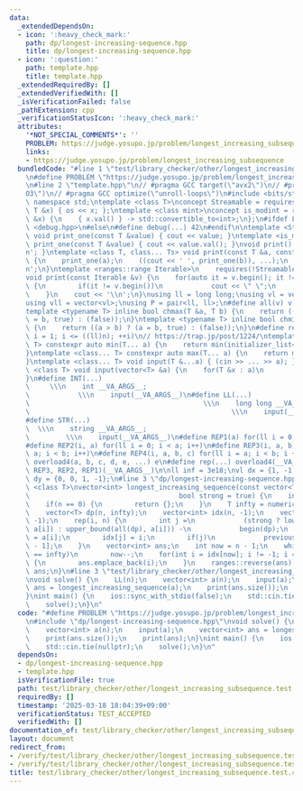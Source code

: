 ```yaml
---
data:
  _extendedDependsOn:
  - icon: ':heavy_check_mark:'
    path: dp/longest-increasing-sequence.hpp
    title: dp/longest-increasing-sequence.hpp
  - icon: ':question:'
    path: template.hpp
    title: template.hpp
  _extendedRequiredBy: []
  _extendedVerifiedWith: []
  _isVerificationFailed: false
  _pathExtension: cpp
  _verificationStatusIcon: ':heavy_check_mark:'
  attributes:
    '*NOT_SPECIAL_COMMENTS*': ''
    PROBLEM: https://judge.yosupo.jp/problem/longest_increasing_subsequence
    links:
    - https://judge.yosupo.jp/problem/longest_increasing_subsequence
  bundledCode: "#line 1 \"test/library_checker/other/longest_increasing_subsequence.test.cpp\"\
    \n#define PROBLEM \"https://judge.yosupo.jp/problem/longest_increasing_subsequence\"\
    \n#line 2 \"template.hpp\"\n// #pragma GCC target(\"avx2\")\n// #pragma GCC optimize(\"\
    O3\")\n// #pragma GCC optimize(\"unroll-loops\")\n#include <bits/stdc++.h>\nusing\
    \ namespace std;\ntemplate <class T>\nconcept Streamable = requires(ostream os,\
    \ T &x) { os << x; };\ntemplate <class mint>\nconcept is_modint = requires(mint\
    \ &x) {\n    { x.val() } -> std::convertible_to<int>;\n};\n#ifdef LOCAL\n#include\
    \ <debug.hpp>\n#else\n#define debug(...) 42\n#endif\n\ntemplate <Streamable T>\
    \ void print_one(const T &value) { cout << value; }\ntemplate <is_modint T> void\
    \ print_one(const T &value) { cout << value.val(); }\nvoid print() { cout << '\\\
    n'; }\ntemplate <class T, class... Ts> void print(const T &a, const Ts &...b)\
    \ {\n    print_one(a);\n    ((cout << ' ', print_one(b)), ...);\n    cout << '\\\
    n';\n}\ntemplate <ranges::range Iterable>\n    requires(!Streamable<Iterable>)\n\
    void print(const Iterable &v) {\n    for(auto it = v.begin(); it != v.end(); ++it)\
    \ {\n        if(it != v.begin())\n            cout << \" \";\n        print_one(*it);\n\
    \    }\n    cout << '\\n';\n}\nusing ll = long long;\nusing vl = vector<ll>;\n\
    using vll = vector<vl>;\nusing P = pair<ll, ll>;\n#define all(v) v.begin(), v.end()\n\
    template <typename T> inline bool chmax(T &a, T b) {\n    return ((a < b) ? (a\
    \ = b, true) : (false));\n}\ntemplate <typename T> inline bool chmin(T &a, T b)\
    \ {\n    return ((a > b) ? (a = b, true) : (false));\n}\n#define rep1(i, n) for(ll\
    \ i = 1; i <= ((ll)n); ++i)\n// https://trap.jp/post/1224/\ntemplate <class...\
    \ T> constexpr auto min(T... a) {\n    return min(initializer_list<common_type_t<T...>>{a...});\n\
    }\ntemplate <class... T> constexpr auto max(T... a) {\n    return max(initializer_list<common_type_t<T...>>{a...});\n\
    }\ntemplate <class... T> void input(T &...a) { (cin >> ... >> a); }\ntemplate\
    \ <class T> void input(vector<T> &a) {\n    for(T &x : a)\n        cin >> x;\n\
    }\n#define INT(...)                                                          \
    \     \\\n    int __VA_ARGS__;                                               \
    \            \\\n    input(__VA_ARGS__)\n#define LL(...)                     \
    \                                           \\\n    long long __VA_ARGS__;   \
    \                                                  \\\n    input(__VA_ARGS__)\n\
    #define STR(...)                                                             \
    \  \\\n    string __VA_ARGS__;                                               \
    \         \\\n    input(__VA_ARGS__)\n#define REP1(a) for(ll i = 0; i < a; i++)\n\
    #define REP2(i, a) for(ll i = 0; i < a; i++)\n#define REP3(i, a, b) for(ll i =\
    \ a; i < b; i++)\n#define REP4(i, a, b, c) for(ll i = a; i < b; i += c)\n#define\
    \ overload4(a, b, c, d, e, ...) e\n#define rep(...) overload4(__VA_ARGS__, REP4,\
    \ REP3, REP2, REP1)(__VA_ARGS__)\n\nll inf = 3e18;\nvl dx = {1, -1, 0, 0};\nvl\
    \ dy = {0, 0, 1, -1};\n#line 3 \"dp/longest-increasing-sequence.hpp\"\ntemplate\
    \ <class T>\nvector<int> longest_increasing_sequence(const vector<T> &a,\n   \
    \                                     bool strong = true) {\n    int n = ssize(a);\n\
    \    if(n == 0) {\n        return {};\n    }\n    T infty = numeric_limits<T>::max();\n\
    \    vector<T> dp(n, infty);\n    vector<int> idx(n, -1);\n    vector<int> previous(n,\
    \ -1);\n    rep(i, n) {\n        int j =\n            (strong ? lower_bound(all(dp),\
    \ a[i]) : upper_bound(all(dp), a[i])) -\n            begin(dp);\n        dp[j]\
    \ = a[i];\n        idx[j] = i;\n        if(j)\n            previous[i] = idx[j\
    \ - 1];\n    }\n    vector<int> ans;\n    int now = n - 1;\n    while(dp[now]\
    \ == infty)\n        now--;\n    for(int i = idx[now]; i != -1; i = previous[i])\
    \ {\n        ans.emplace_back(i);\n    }\n    ranges::reverse(ans);\n    return\
    \ ans;\n}\n#line 3 \"test/library_checker/other/longest_increasing_subsequence.test.cpp\"\
    \nvoid solve() {\n    LL(n);\n    vector<int> a(n);\n    input(a);\n    vector<int>\
    \ ans = longest_increasing_sequence(a);\n    print(ans.size());\n    print(ans);\n\
    }\nint main() {\n    ios::sync_with_stdio(false);\n    std::cin.tie(nullptr);\n\
    \    solve();\n}\n"
  code: "#define PROBLEM \"https://judge.yosupo.jp/problem/longest_increasing_subsequence\"\
    \n#include \"dp/longest-increasing-sequence.hpp\"\nvoid solve() {\n    LL(n);\n\
    \    vector<int> a(n);\n    input(a);\n    vector<int> ans = longest_increasing_sequence(a);\n\
    \    print(ans.size());\n    print(ans);\n}\nint main() {\n    ios::sync_with_stdio(false);\n\
    \    std::cin.tie(nullptr);\n    solve();\n}\n"
  dependsOn:
  - dp/longest-increasing-sequence.hpp
  - template.hpp
  isVerificationFile: true
  path: test/library_checker/other/longest_increasing_subsequence.test.cpp
  requiredBy: []
  timestamp: '2025-03-18 18:04:39+09:00'
  verificationStatus: TEST_ACCEPTED
  verifiedWith: []
documentation_of: test/library_checker/other/longest_increasing_subsequence.test.cpp
layout: document
redirect_from:
- /verify/test/library_checker/other/longest_increasing_subsequence.test.cpp
- /verify/test/library_checker/other/longest_increasing_subsequence.test.cpp.html
title: test/library_checker/other/longest_increasing_subsequence.test.cpp
---
```

